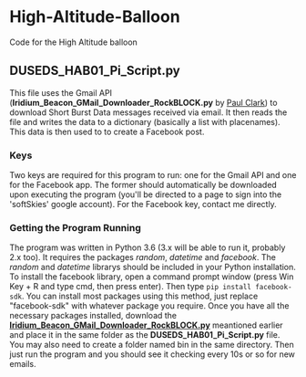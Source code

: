 # High-Altitude-Balloon
Code for the High Altitude balloon

## DUSEDS_HAB01_Pi_Script.py
This file uses the Gmail API (__Iridium_Beacon_GMail_Downloader_RockBLOCK.py__ by <a href="https://github.com/PaulZC/Iridium_9603_Beacon/tree/master/Python">Paul Clark</a>) to download Short Burst Data messages received via email. It then reads the file and writes the data to a dictionary (basically a list with placenames). This data is then used to to create a Facebook post. 

### Keys
Two keys are required for this program to run: one for the Gmail API and one for the Facebook app. The former should automatically be downloaded upon executing the program (you'll be directed to a page to sign into the 'softSkies' google account). For the Facebook key, contact me directly. 

### Getting the Program Running
The program was written in Python 3.6 (3.x will be able to run it, probably 2.x too). It requires the packages *random*, *datetime* and *facebook*. The *random* and *datetime* librarys should be included in your Python installation. To install the facebook library, open a command prompt window (press Win Key + R and type cmd, then press enter). Then type `pip install facebook-sdk`. You can install most packages using this method, just replace "facebook-sdk" with whatever package you require. Once you have all the necessary packages installed, download the <a href="https://github.com/PaulZC/Iridium_9603_Beacon/tree/master/Python">__Iridium_Beacon_GMail_Downloader_RockBLOCK.py__</a> meantioned earlier and place it in the same folder as the __DUSEDS_HAB01_Pi_Script.py__ file. You may also need to create a folder named bin in the same directory. Then just run the program and you should see it checking every 10s or so for new emails. 

